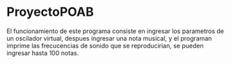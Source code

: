 # ProyectoPOAB

El funcionamiento de este programa consiste en ingresar los parametros de un oscilador virtual, despues ingresar una nota musical, y el programan imprime las frecucencias de sonido que se reproducirian, se pueden ingresar hasta 100 notas.
